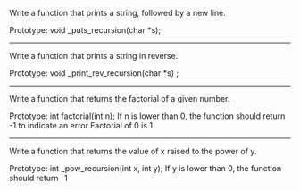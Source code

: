 Write a function that prints a string, followed by a new line.

Prototype: void _puts_recursion(char *s);
***************************************************
Write a function that prints a string in reverse.

Prototype: void _print_rev_recursion(char *s)
;
************************************************************
Write a function that returns the factorial of a given number.

Prototype: int factorial(int n);
If n is lower than 0, the function should return -1 to indicate an error
Factorial of 0 is 1
***************************************
Write a function that returns the value of x raised to the power of y.

Prototype: int _pow_recursion(int x, int y);
If y is lower than 0, the function should return -1
